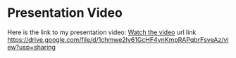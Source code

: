 # Presentation Video

Here is the link to my presentation video: [Watch the video](https://drive.google.com/file/d/1chmwe2Iy61GcHF4ynKmpRAPqbrFsveAz/view?usp=sharing)
url link https://drive.google.com/file/d/1chmwe2Iy61GcHF4ynKmpRAPqbrFsveAz/view?usp=sharing
